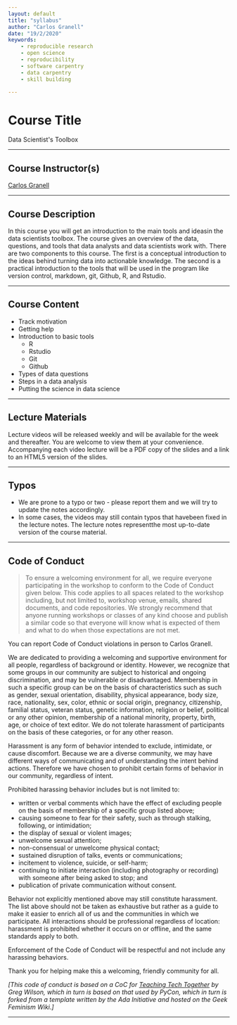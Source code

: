 ```yaml
---
layout: default
title: "syllabus"
author: "Carlos Granell"
date: "19/2/2020"
keywords:
    - reproducible research
    - open science
    - reproducibility
    - software carpentry
    - data carpentry
    - skill building

---
```



# Course Title

Data Scientist's Toolbox

---

## Course Instructor(s)
[Carlos Granell](http://carlosgranell.eu) 

---

## Course Description

In this course you will get an introduction to the main tools and ideasin the data scientists toolbox. The course gives an overview of the data, questions, and tools that data analysts and data scientists work with. There are two components to this course. The first is a conceptual introduction to the ideas behind turning data into actionable knowledge. The second is a practical introduction to the tools that will be used in the program like version control, markdown, git, Github, R, and Rstudio. 

---

## Course Content

* Track motivation
* Getting help
* Introduction to basic tools 
  * R 
  * Rstudio 
  * Git 
  * Github
* Types of data questions
* Steps in a data analysis
* Putting the science in data science

---

## Lecture Materials

Lecture videos will be released weekly and will be available for the week and thereafter. You are welcome to view them at your convenience. Accompanying each video lecture will be a PDF copy of the slides and a link to an HTML5 version of the slides. 

---

## Typos

* We are prone to a typo or two - please report them and we will try to update the notes accordingly. 
* In some cases, the videos may still contain typos that havebeen fixed in the lecture notes. The lecture notes representthe most up-to-date version of the course material.

---

## Code of Conduct

> To ensure a welcoming environment for all, we require everyone participating in the workshop to conform to the Code of Conduct given below. This code applies to all spaces related to the workshop including, but not limited to, workshop venue, emails, shared documents, and code repositories. We strongly recommend that anyone running workshops or classes of any kind choose and publish a similar code so that everyone will know what is expected of them and what to do when those expectations are not met.

You can report Code of Conduct violations in person to Carlos Granell.

We are dedicated to providing a welcoming and supportive environment for all people, regardless of background or identity. However, we recognize that some groups in our community are subject to historical and ongoing discrimination, and may be vulnerable or disadvantaged. Membership in such a specific group can be on the basis of characteristics such as such as gender, sexual orientation, disability, physical appearance, body size, race, nationality, sex, color, ethnic or social origin, pregnancy, citizenship, familial status, veteran status, genetic information, religion or belief, political or any other opinion, membership of a national minority, property, birth, age, or choice of text editor. We do not tolerate harassment of participants on the basis of these categories, or for any other reason.

Harassment is any form of behavior intended to exclude, intimidate, or cause discomfort. Because we are a diverse community, we may have different ways of communicating and of understanding the intent behind actions. Therefore we have chosen to prohibit certain forms of behavior in our community, regardless of intent.

Prohibited harassing behavior includes but is not limited to:

- written or verbal comments which have the effect of excluding people on the basis of membership of a specific group listed above;
- causing someone to fear for their safety, such as through stalking, following, or intimidation;
- the display of sexual or violent images;
- unwelcome sexual attention;
- non-consensual or unwelcome physical contact;
- sustained disruption of talks, events or communications;
- incitement to violence, suicide, or self-harm;
- continuing to initiate interaction (including photography or recording) with someone after being asked to stop; and
- publication of private communication without consent.

Behavior not explicitly mentioned above may still constitute harassment. The list above should not be taken as exhaustive but rather as a guide to make it easier to enrich all of us and the communities in which we participate.
All interactions should be professional regardless of location: harassment is prohibited whether it occurs on or offline, and the same standards apply to both.

Enforcement of the Code of Conduct will be respectful and not include any harassing behaviors.

Thank you for helping make this a welcoming, friendly community for all.

_[This code of conduct is based on a CoC for [Teaching Tech Together](http://teachtogether.tech/) by Greg Wilson, which in turn is based on that used by PyCon, which in turn is forked from a template written by the Ada Initiative and hosted on the Geek Feminism Wiki.]_

---

